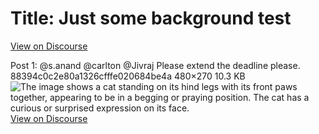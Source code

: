 # Title: Just some background test
[View on Discourse](https://discourse.onlinedegree.iitm.ac.in/t/just-some-background-test/167699)

Post 1: @s.anand @carlton @Jivraj Please extend the deadline please. 88394c0c2e80a1326cfffe020684be4a 480×270 10.3 KB
![The image shows a cat standing on its hind legs with its front paws together, appearing to be in a begging or praying position. The cat has a curious or surprised expression on its face.](https://europe1.discourse-cdn.com/flex013/uploads/iitm/original/3X/7/7/7742d688f4b033b15ac1a4af0c1f2eda19c31093.jpeg)
[View on Discourse](https://discourse.onlinedegree.iitm.ac.in/t/just-some-background-test/167699/1)


